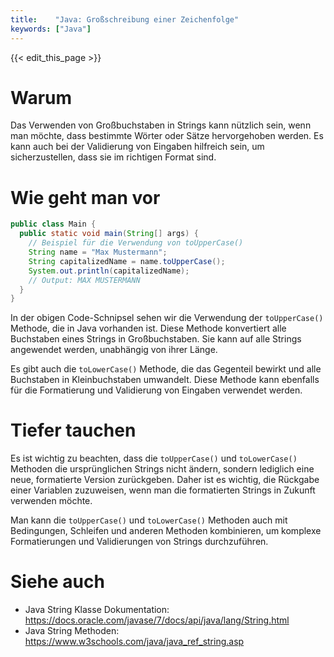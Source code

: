 ```yaml
---
title:    "Java: Großschreibung einer Zeichenfolge"
keywords: ["Java"]
---
```


{{< edit_this_page >}}

# Warum

Das Verwenden von Großbuchstaben in Strings kann nützlich sein, wenn man möchte, dass bestimmte Wörter oder Sätze hervorgehoben werden. Es kann auch bei der Validierung von Eingaben hilfreich sein, um sicherzustellen, dass sie im richtigen Format sind.

# Wie geht man vor

```Java
public class Main {
  public static void main(String[] args) {
    // Beispiel für die Verwendung von toUpperCase()
    String name = "Max Mustermann";
    String capitalizedName = name.toUpperCase();
    System.out.println(capitalizedName);
    // Output: MAX MUSTERMANN
  }
}
```

In der obigen Code-Schnipsel sehen wir die Verwendung der `toUpperCase()` Methode, die in Java vorhanden ist. Diese Methode konvertiert alle Buchstaben eines Strings in Großbuchstaben. Sie kann auf alle Strings angewendet werden, unabhängig von ihrer Länge.

Es gibt auch die `toLowerCase()` Methode, die das Gegenteil bewirkt und alle Buchstaben in Kleinbuchstaben umwandelt. Diese Methode kann ebenfalls für die Formatierung und Validierung von Eingaben verwendet werden.

# Tiefer tauchen

Es ist wichtig zu beachten, dass die `toUpperCase()` und `toLowerCase()` Methoden die ursprünglichen Strings nicht ändern, sondern lediglich eine neue, formatierte Version zurückgeben. Daher ist es wichtig, die Rückgabe einer Variablen zuzuweisen, wenn man die formatierten Strings in Zukunft verwenden möchte.

Man kann die `toUpperCase()` und `toLowerCase()` Methoden auch mit Bedingungen, Schleifen und anderen Methoden kombinieren, um komplexe Formatierungen und Validierungen von Strings durchzuführen.

# Siehe auch
- Java String Klasse Dokumentation: https://docs.oracle.com/javase/7/docs/api/java/lang/String.html
- Java String Methoden: https://www.w3schools.com/java/java_ref_string.asp